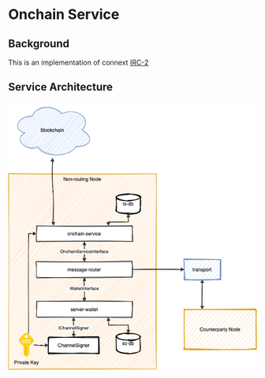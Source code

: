 # Onchain Service

## Background

This is an implementation of connext [IRC-2](https://github.com/connext/IRCs/blob/master/2-onchain-interactions.md)

## Service Architecture

![alt text](https://github.com/connext/IRCs/blob/02-onchain-service/assets/IRC-2-architecture.png)
